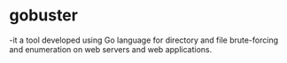 # gobuster

-it a tool developed using Go language for directory and file brute-forcing and enumeration on web servers and web applications.
